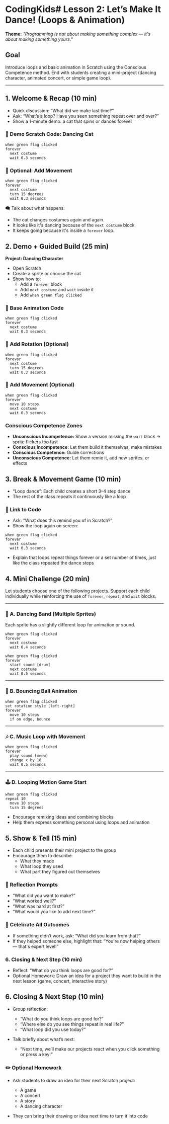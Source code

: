 # CodingKids# Lesson 2: Let’s Make It Dance! (Loops & Animation)

**Theme:** *"Programming is not about making something complex — it's about making something yours."*

## Goal

Introduce loops and basic animation in Scratch using the Conscious Competence method. End with students creating a mini-project (dancing character, animated concert, or simple game loop).

---
## 1. Welcome & Recap (10 min)

- Quick discussion: “What did we make last time?”
- Ask: “What’s a loop? Have you seen something repeat over and over?”
- Show a 1-minute demo: a cat that spins or dances forever

### 🔧 Demo Scratch Code: Dancing Cat

```
when green flag clicked
forever
  next costume
  wait 0.3 seconds
```

### 🔧 Optional: Add Movement

```
when green flag clicked
forever
  next costume
  turn 15 degrees
  wait 0.3 seconds
```

🗨️ Talk about what happens:
- The cat changes costumes again and again.
- It looks like it's dancing because of the `next costume` block.
- It keeps going because it's inside a `forever` loop.

## 2. Demo + Guided Build (25 min)

**Project: Dancing Character**

- Open Scratch
- Create a sprite or choose the cat
- Show how to:
  - Add a `forever` block
  - Add `next costume` and `wait` inside it
  - Add `when green flag clicked`

### 🔧 Base Animation Code

```
when green flag clicked
forever
  next costume
  wait 0.3 seconds
```

### 🔧 Add Rotation (Optional)

```
when green flag clicked
forever
  next costume
  turn 15 degrees
  wait 0.3 seconds
```

### 🔧 Add Movement (Optional)

```
when green flag clicked
forever
  move 10 steps
  next costume
  wait 0.3 seconds
```

### Conscious Competence Zones

- **Unconscious Incompetence:** Show a version missing the `wait` block → sprite flickers too fast
- **Conscious Incompetence:** Let them build it themselves, make mistakes
- **Conscious Competence:** Guide corrections
- **Unconscious Competence:** Let them remix it, add new sprites, or effects

## 3. Break & Movement Game (10 min)

- “Loop dance”: Each child creates a short 3–4 step dance
- The rest of the class repeats it continuously like a loop

### 🧠 Link to Code

- Ask: “What does this remind you of in Scratch?”
- Show the loop again on screen:

```
when green flag clicked
forever
  next costume
  wait 0.3 seconds
```

- Explain that loops repeat things forever or a set number of times, just like the class repeated the dance steps

## 4. Mini Challenge (20 min)

Let students choose one of the following projects. Support each child individually while reinforcing the use of `forever`, `repeat`, and `wait` blocks.

---

### 🎵 A. Dancing Band (Multiple Sprites)

Each sprite has a slightly different loop for animation or sound.

```
when green flag clicked
forever
  next costume
  wait 0.4 seconds
```

```
when green flag clicked
forever
  start sound [drum]
  next costume
  wait 0.5 seconds
```

---

### 🏀 B. Bouncing Ball Animation

```
when green flag clicked
set rotation style [left-right]
forever
  move 10 steps
  if on edge, bounce
```

---

### 🎶 C. Music Loop with Movement

```
when green flag clicked
forever
  play sound [meow]
  change x by 10
  wait 0.5 seconds
```

---

### 🕹️ D. Looping Motion Game Start

```
when green flag clicked
repeat 10
  move 10 steps
  turn 15 degrees
```

- Encourage remixing ideas and combining blocks
- Help them express something personal using loops and animation

## 5. Show & Tell (15 min)

- Each child presents their mini project to the group
- Encourage them to describe:
  - What they made
  - What loop they used
  - What part they figured out themselves

### 🧠 Reflection Prompts

- “What did you want to make?”
- “What worked well?”
- “What was hard at first?”
- “What would you like to add next time?”

### 🎉 Celebrate All Outcomes

- If something didn’t work, ask: “What did you learn from that?”
- If they helped someone else, highlight that: “You're now helping others — that's expert level!”

### 6. Closing & Next Step (10 min)

- Reflect: “What do you think loops are good for?”
- Optional Homework: Draw an idea for a project they want to build in the next lesson (game, concert, interactive story)

## 6. Closing & Next Step (10 min)

- Group reflection:
  - “What do you think loops are good for?”
  - “Where else do you see things repeat in real life?”
  - “What loop did you use today?”

- Talk briefly about what’s next:
  - “Next time, we’ll make our projects react when you click something or press a key!”

### ✏️ Optional Homework

- Ask students to draw an idea for their next Scratch project:
  - A game
  - A concert
  - A story
  - A dancing character

- They can bring their drawing or idea next time to turn it into code
